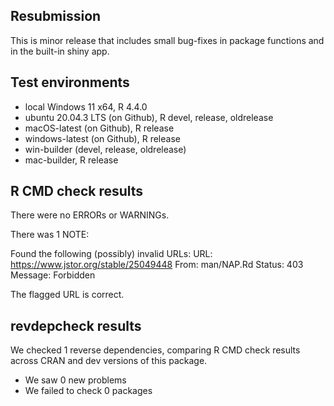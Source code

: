 ## Resubmission

This is minor release that includes small bug-fixes in package functions and in the built-in shiny app.

## Test environments

* local Windows 11 x64, R 4.4.0
* ubuntu 20.04.3 LTS (on Github), R devel, release, oldrelease
* macOS-latest (on Github), R release
* windows-latest (on Github), R release
* win-builder (devel, release, oldrelease)
* mac-builder, R release

## R CMD check results

There were no ERRORs or WARNINGs. 

There was 1 NOTE:

Found the following (possibly) invalid URLs:
  URL: https://www.jstor.org/stable/25049448
    From: man/NAP.Rd
    Status: 403
    Message: Forbidden
    
  The flagged URL is correct.

## revdepcheck results

We checked 1 reverse dependencies, comparing R CMD check results across CRAN and dev versions of this package.

 * We saw 0 new problems
 * We failed to check 0 packages
